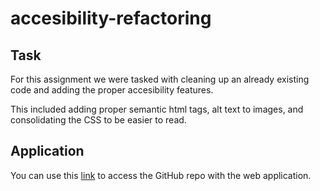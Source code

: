 # accesibility-refactoring
## Task
For this assignment we were tasked with cleaning up an already existing code and adding the proper accesibility features.

This included adding proper semantic html tags, alt text to images, and consolidating the CSS to be easier to read.
## Application
You can use this [link](https://github.com/graham1996/accesibility-refactoring) to access the GitHub repo with the web application.
